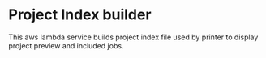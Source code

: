 # Project Index builder

This aws lambda service builds project index file used by printer to display project preview and included jobs.

